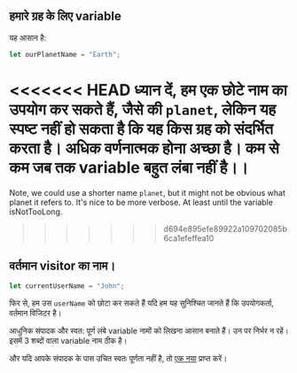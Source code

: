 ## हमारे ग्रह के लिए variable

यह आसान है:

```js
let ourPlanetName = "Earth";
```

<<<<<<< HEAD
ध्यान दें, हम एक छोटे नाम का उपयोग कर सकते हैं, जैसे की `planet`, लेकिन यह स्पष्ट नहीं हो सकता है कि यह किस ग्रह को संदर्भित करता है। अधिक वर्णनात्मक होना अच्छा है। कम से कम जब तक variable बहुत लंबा नहीं है।।
=======
Note, we could use a shorter name `planet`, but it might not be obvious what planet it refers to. It's nice to be more verbose. At least until the variable isNotTooLong.
>>>>>>> d694e895efe89922a109702085b6ca1efeffea10

## वर्तमान visitor का नाम।

```js
let currentUserName = "John";
```

फिर से, हम उस `userName` को छोटा कर सकते हैं यदि हम यह सुनिश्चित जानते हैं कि उपयोगकर्ता, वर्तमान विजिटर है।

आधुनिक संपादक और स्वत: पूर्ण लंबे variable नामों को लिखना आसान बनाते हैं। उन पर निर्भर न रहें। इसमें 3 शब्दों वाला variable नाम ठीक है।

और यदि आपके संपादक के पास उचित स्वतः पूर्णता नहीं है, तो [एक नया](/code-editors) प्राप्त करें।
